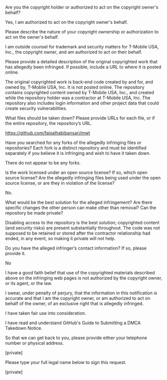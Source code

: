 Are you the copyright holder or authorized to act on the copyright owner's behalf?

Yes, I am authorized to act on the copyright owner's behalf.

Please describe the nature of your copyright ownership or authorization to act on the owner's behalf.

I am outside counsel for trademark and security matters for T-Mobile USA, Inc., the copyright owner, and am authorized to act on their behalf. 

Please provide a detailed description of the original copyrighted work that has allegedly been infringed. If possible, include a URL to where it is posted online.

The original copyrighted work is back-end code created by and for, and owned by, T-Mobile USA, Inc. It is not posted online. The repository contains copyrighted content owned by T-Mobile USA, Inc., and created while the repository holder was a contractor at T-Mobile USA, Inc. The repository also includes login information and other project data that could create security vulnerabilities.

What files should be taken down? Please provide URLs for each file, or if the entire repository, the repository’s URL.

https://github.com/faisalhabibansari/mwt

Have you searched for any forks of the allegedly infringing files or repositories? Each fork is a distinct repository and must be identified separately if you believe it is infringing and wish to have it taken down.

There do not appear to be any forks.

Is the work licensed under an open source license? If so, which open source license? Are the allegedly infringing files being used under the open source license, or are they in violation of the license?

No.

What would be the best solution for the alleged infringement? Are there specific changes the other person can make other than removal? Can the repository be made private?

Disabling access to the repository is the best solution; copyrighted content (and security risks) are present substantially throughout. The code was not supposed to be retained or stored after the contractor relationship had ended, in any event, so making it private will not help.

Do you have the alleged infringer’s contact information? If so, please provide it.

No

I have a good faith belief that use of the copyrighted materials described above on the infringing web pages is not authorized by the copyright owner, or its agent, or the law.

I swear, under penalty of perjury, that the information in this notification is accurate and that I am the copyright owner, or am authorized to act on behalf of the owner, of an exclusive right that is allegedly infringed.

I have taken fair use into consideration.

I have read and understand GitHub's Guide to Submitting a DMCA Takedown Notice.

So that we can get back to you, please provide either your telephone number or physical address.

[private]

Please type your full legal name below to sign this request.

[private]
